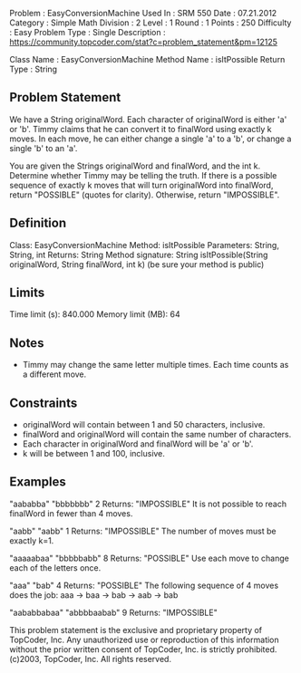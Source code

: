 
Problem      : EasyConversionMachine
Used In      : SRM 550
Date         : 07.21.2012
Category     : Simple Math
Division     : 2
Level        : 1
Round        : 1
Points       : 250
Difficulty   : Easy
Problem Type : Single
Description  : https://community.topcoder.com/stat?c=problem_statement&pm=12125
 
Class Name   : EasyConversionMachine 
Method Name  : isItPossible 
Return Type  : String

## Problem Statement
We have a String originalWord. Each character of originalWord is either 'a' or 'b'. Timmy claims that he can convert it to finalWord using exactly k moves. In each move, he can either change a single 'a' to a 'b', or change a single 'b' to an 'a'.

You are given the Strings originalWord and finalWord, and the int k. Determine whether Timmy may be telling the truth. If there is a possible sequence of exactly k moves that will turn originalWord into finalWord, return "POSSIBLE" (quotes for clarity). Otherwise, return "IMPOSSIBLE".

## Definition
Class:	EasyConversionMachine
Method:	isItPossible
Parameters:	String, String, int
Returns:	String
Method signature:	String isItPossible(String originalWord, String finalWord, int k)
(be sure your method is public)

## Limits
Time limit (s): 840.000
Memory limit (MB): 64

## Notes
- Timmy may change the same letter multiple times. Each time counts as a different move.

## Constraints
- originalWord will contain between 1 and 50 characters, inclusive.
- finalWord and originalWord will contain the same number of characters.
- Each character in originalWord and finalWord will be 'a' or 'b'.
- k will be between 1 and 100, inclusive.

## Examples

"aababba"
"bbbbbbb"
2
Returns: "IMPOSSIBLE"
It is not possible to reach finalWord in fewer than 4 moves.
    	
"aabb"
"aabb"
1
Returns: "IMPOSSIBLE"
The number of moves must be exactly k=1.
    	
"aaaaabaa"
"bbbbbabb"
8
Returns: "POSSIBLE"
Use each move to change each of the letters once.
    	
"aaa"
"bab"
4
Returns: "POSSIBLE"
The following sequence of 4 moves does the job:
aaa -> baa -> bab -> aab -> bab
    	
"aababbabaa"
"abbbbaabab"
9
Returns: "IMPOSSIBLE"


This problem statement is the exclusive and proprietary property of TopCoder, Inc. Any unauthorized use or reproduction of this information without the prior written consent of TopCoder, Inc. is strictly prohibited. (c)2003, TopCoder, Inc. All rights reserved.